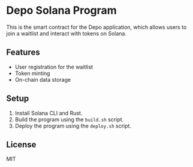 # Depo Solana Program

This is the smart contract for the Depo application, which allows users to join a waitlist and interact with tokens on Solana.

## Features
- User registration for the waitlist
- Token minting
- On-chain data storage

## Setup
1. Install Solana CLI and Rust.
2. Build the program using the `build.sh` script.
3. Deploy the program using the `deploy.sh` script.

## License
MIT
